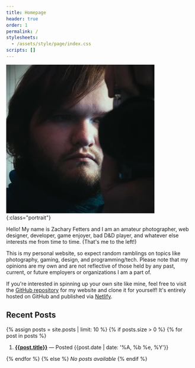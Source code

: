 ```yaml
---
title: Homepage
header: true
order: 1
permalink: /
stylesheets:
  - /assets/style/page/index.css
scripts: []
---
```

![A moody picture of myself in a mirror holding my Nikon Z fc camera.](/assets/image/portrait.webp){:class="portrait"}

Hello! My name is Zachary Fetters and I am an amateur photographer, web designer, developer, game enjoyer, bad D&D player, and whatever else interests me from time to time. (That's me to the left!)

This is my personal website, so expect random ramblings on topics like photography, gaming, design, and programming/tech. Please note that my opinions are my own and are not reflective of those held by any past, current, or future employers or organizations I am a part of.

If you're interested in spinning up your own site like mine, feel free to visit the [GitHub repository](https://github.com/zfett/zach.fetters.me) for my website and clone it for yourself! It's entirely hosted on GitHub and published via [Netlify](https://www.netlify.com).

## Recent Posts

{% assign posts = site.posts | limit: 10 %}
{% if posts.size > 0 %}
{% for post in posts %}

1. **[{{post.title}}]({{post.url}})** — Posted {{post.date | date: '%A, %b %e, %Y'}}

{% endfor %}
{% else %}
_No posts available_
{% endif %}
